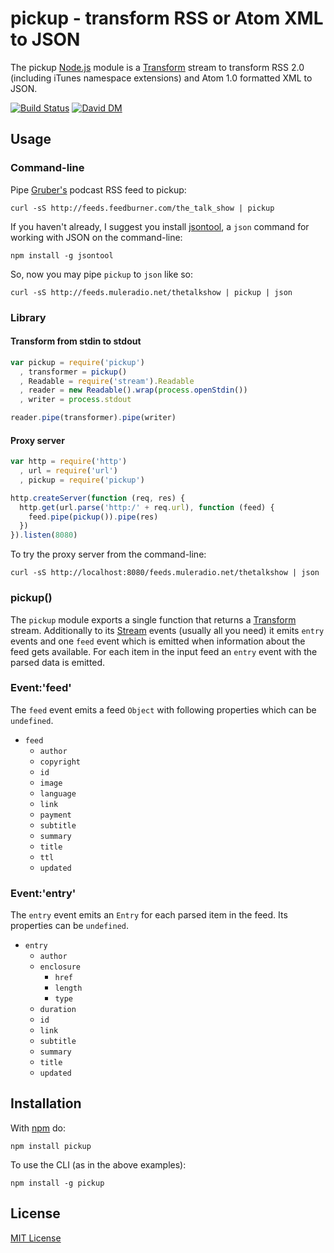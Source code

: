 # pickup - transform RSS or Atom XML to JSON 

The pickup [Node.js](http://nodejs.org/) module is a [Transform](http://nodejs.org/api/stream.html#stream_class_stream_transform) stream to transform RSS 2.0 (including iTunes namespace extensions) and Atom 1.0 formatted XML to JSON.

[![Build Status](https://secure.travis-ci.org/michaelnisi/pickup.png)](http://travis-ci.org/michaelnisi/pickup) [![David DM](https://david-dm.org/michaelnisi/pickup.png)](http://david-dm.org/michaelnisi/pickup)

## Usage

### Command-line

Pipe [Gruber's](http://daringfireball.net/) podcast RSS feed to pickup:
```
curl -sS http://feeds.feedburner.com/the_talk_show | pickup
```
If you haven't already, I suggest you install [jsontool](https://github.com/trentm/json), a `json` command for working with JSON on the command-line:
```
npm install -g jsontool
```
So, now you may pipe `pickup` to `json` like so:
```
curl -sS http://feeds.muleradio.net/thetalkshow | pickup | json
```
### Library

#### Transform from stdin to stdout
```js
var pickup = require('pickup')
  , transformer = pickup()
  , Readable = require('stream').Readable
  , reader = new Readable().wrap(process.openStdin())
  , writer = process.stdout

reader.pipe(transformer).pipe(writer)
```
#### Proxy server
```js
var http = require('http')
  , url = require('url')
  , pickup = require('pickup')

http.createServer(function (req, res) {
  http.get(url.parse('http:/' + req.url), function (feed) {
    feed.pipe(pickup()).pipe(res)
  })
}).listen(8080)
```
To try the proxy server from the command-line:
```
curl -sS http://localhost:8080/feeds.muleradio.net/thetalkshow | json
```
### pickup()

The `pickup` module exports a single function that returns a [Transform](http://nodejs.org/api/stream.html#stream_class_stream_transform) stream. Additionally to its [Stream](http://nodejs.org/api/stream.html) events (usually all you need) it emits `entry` events and one `feed` event which is emitted when information about the feed gets available. For each item in the input feed an `entry` event with the parsed data is emitted.

### Event:'feed'

The `feed` event emits a feed `Object` with following properties which can be `undefined`.

- `feed`
    - `author`
    - `copyright`
    - `id`
    - `image`
    - `language`
    - `link`
    - `payment`
    - `subtitle`
    - `summary` 
    - `title`
    - `ttl`
    - `updated`

### Event:'entry'

The `entry` event emits an `Entry` for each parsed item in the feed. Its properties can be `undefined`.

- `entry`
    - `author`
    - `enclosure`
        - `href`
        - `length`
        - `type`
    - `duration`
    - `id`
    - `link`
    - `subtitle`
    - `summary`
    - `title`
    - `updated`

## Installation

With [npm](http://npmjs.org) do:
```
npm install pickup
```
To use the CLI (as in the above examples):
```
npm install -g pickup
```
## License

[MIT License](https://raw.github.com/michaelnisi/pickup/master/LICENSE)
